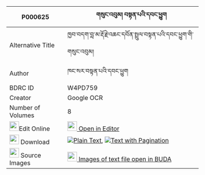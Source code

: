 |P000625|གསུང་འབུམ། བསྟན་པའི་དབང་ཕྱུག 
| --- | --- 
|Alternative Title |ཁྱབ་བདག་བླ་མ་རྡོ་རྗེ་འཆང་དབོན་སྤྲུལ་བསྟན་པའི་དབང་ཕྱུག་གི་གསུང་འབུམ།
|Author| ཁང་སར་བསྟན་པའི་དབང་ཕྱུག
|BDRC ID | W4PD759
|Creator | Google OCR
|Number of Volumes| 8
|<img width="25" src="https://img.icons8.com/color/25/000000/edit-property.png">Edit Online| [<img width="25" src="https://avatars.githubusercontent.com/u/45091458?s=200&v=4"> Open in Editor](http://editor.openpecha.org/P000625)
|<img width="25" src="https://img.icons8.com/fluent/48/000000/download-2.png"/>  Download | [![](https://img.icons8.com/color/20/000000/txt.png)Plain Text](https://github.com/Openpecha/P000625/releases/download/v1/sungbum_tenpa_i_wangchuk_plain_P000625.zip), [![](https://img.icons8.com/color/20/000000/txt.png)Text with Pagination](https://github.com/Openpecha/P000625/releases/download/v1/sungbum_tenpa_i_wangchuk_pages_P000625.zip)
|<img width="25" src="https://img.icons8.com/plasticine/100/000000/pictures-folder.png"/>  Source Images | [<img width="25" src="https://library.bdrc.io/icons/BUDA-small.svg"> Images of text file open in BUDA](https://library.bdrc.io/show/bdr:W4PD759)